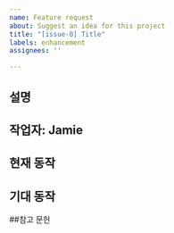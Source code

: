 ```yaml
---
name: Feature request
about: Suggest an idea for this project
title: "[issue-0] Title"
labels: enhancement
assignees: ''

---
```


## 설명
## 작업자: Jamie
## 현재 동작
## 기대 동작
##참고 문헌
